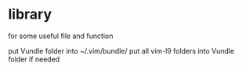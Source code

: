 # library
for some useful file and function

put Vundle folder into ~/.vim/bundle/
put all vim-l9 folders into Vundle folder if needed
